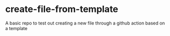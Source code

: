 # create-file-from-template
A basic repo to test out creating a new file through a github action based on a template
